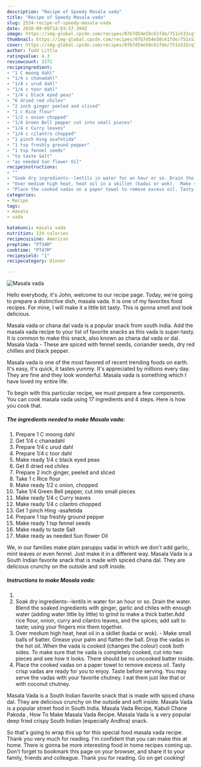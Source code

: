 ```yaml
---
description: "Recipe of Speedy Masala vada"
title: "Recipe of Speedy Masala vada"
slug: 2534-recipe-of-speedy-masala-vada
date: 2020-09-09T14:03:57.394Z
image: https://img-global.cpcdn.com/recipes/07b7d54e58c61fde/751x532cq70/masala-vada-recipe-main-photo.jpg
thumbnail: https://img-global.cpcdn.com/recipes/07b7d54e58c61fde/751x532cq70/masala-vada-recipe-main-photo.jpg
cover: https://img-global.cpcdn.com/recipes/07b7d54e58c61fde/751x532cq70/masala-vada-recipe-main-photo.jpg
author: Todd Little
ratingvalue: 4.3
reviewcount: 3372
recipeingredient:
- "1 C moong dahl"
- "1/4 c chanadahl"
- "1/4 c urud dahl"
- "1/4 c toor dahl"
- "1/4 c black eyed peas"
- "6 dried red chiles"
- "2 inch ginger peeled and sliced"
- "1 c Rice flour"
- "1/2 c onion chopped"
- "1/4 Green Bell pepper cut into small pieces"
- "1/4 c Curry leaves"
- "1/4 c cilantro chopped"
- "1 pinch Hing asafetida"
- "1 tsp freshly ground pepper"
- "1 tsp fennel seeds"
- "to taste Salt"
- "as needed Sun flower Oil"
recipeinstructions:
- ""
- "Soak dry ingredients--lentils in water for an hour or so. Drain the water. Blend the soaked ingredients with ginger, garlic and chiles with enough water (adding water little by little) to grind to make a thick batter.Add rice flour, onion, curry and cilantro leaves, and the spices; add salt to taste; using your fingers mix them together."
- "Over medium high heat, heat oil in a skillet (kadai or wok).  Make small balls of batter. Grease your palm and flatten the ball. Drop the vadas in the hot oil..When the vada is cooked (changes the colour) cook both sides. To make sure that he vada is completely cooked, cut into two pieces and see how it looks. There should be no uncooked batter inside."
- "Place the cooked vadas on a paper towel to remove excess oil. Tasty crisp vadas are ready for you to enjoy. Taste before serving. You may serve the vadas with your favorite chutney. I eat them just like that or with coconut chutney."
categories:
- Recipe
tags:
- masala
- vada

katakunci: masala vada 
nutrition: 224 calories
recipecuisine: American
preptime: "PT34M"
cooktime: "PT47M"
recipeyield: "1"
recipecategory: Dinner

---
```



![Masala vada](https://img-global.cpcdn.com/recipes/07b7d54e58c61fde/751x532cq70/masala-vada-recipe-main-photo.jpg)

Hello everybody, it's John, welcome to our recipe page. Today, we're going to prepare a distinctive dish, masala vada. It is one of my favorites food recipes. For mine, I will make it a little bit tasty. This is gonna smell and look delicious.

Masala vada or chana dal vada is a popular snack from south india. Add the masala vada recipe to your list of favorite snacks as this vada is super-tasty. It is common to make this snack, also known as chana dal vada or dal. Masala Vada - These are spiced with fennel seeds, coriander seeds, dry red chillies and black pepper.

Masala vada is one of the most favored of recent trending foods on earth. It's easy, it's quick, it tastes yummy. It's appreciated by millions every day. They are fine and they look wonderful. Masala vada is something which I have loved my entire life.


To begin with this particular recipe, we must prepare a few components. You can cook masala vada using 17 ingredients and 4 steps. Here is how you cook that.

<!--inarticleads1-->

##### The ingredients needed to make Masala vada:

1. Prepare 1 C moong dahl
1. Get 1/4 c chanadahl
1. Prepare 1/4 c urud dahl
1. Prepare 1/4 c toor dahl
1. Make ready 1/4 c black eyed peas
1. Get 6 dried red chiles
1. Prepare 2 inch ginger, peeled and sliced
1. Take 1 c Rice flour
1. Make ready 1/2 c onion, chopped
1. Take 1/4 Green Bell pepper, cut into small pieces
1. Make ready 1/4 c Curry leaves
1. Make ready 1/4 c cilantro chopped
1. Get 1 pinch Hing -asafetida
1. Prepare 1 tsp freshly ground pepper
1. Make ready 1 tsp fennel seeds
1. Make ready to taste Salt
1. Make ready as needed Sun flower Oil


We, in our families make plain paruppu vadai in which we don&#39;t add garlic, mint leaves or even fennel. Just make it in a different way. Masala Vada is a South Indian favorite snack that is made with spiced chana dal. They are delicious crunchy on the outside and soft inside. 

<!--inarticleads2-->

##### Instructions to make Masala vada:

1. 
1. Soak dry ingredients--lentils in water for an hour or so. Drain the water. Blend the soaked ingredients with ginger, garlic and chiles with enough water (adding water little by little) to grind to make a thick batter.Add rice flour, onion, curry and cilantro leaves, and the spices; add salt to taste; using your fingers mix them together.
1. Over medium high heat, heat oil in a skillet (kadai or wok).  - Make small balls of batter. Grease your palm and flatten the ball. Drop the vadas in the hot oil..When the vada is cooked (changes the colour) cook both sides. To make sure that he vada is completely cooked, cut into two pieces and see how it looks. There should be no uncooked batter inside.
1. Place the cooked vadas on a paper towel to remove excess oil. Tasty crisp vadas are ready for you to enjoy. Taste before serving. You may serve the vadas with your favorite chutney. I eat them just like that or with coconut chutney.


Masala Vada is a South Indian favorite snack that is made with spiced chana dal. They are delicious crunchy on the outside and soft inside. Masala Vada is a popular street food in South India. Masala Vada Recipe, Kabuli Chane Pakoda , How To Make Masala Vada Recipe. Masala Vada is a very popular deep fried crispy South Indian (especially Andhra) snack. 

So that's going to wrap this up for this special food masala vada recipe. Thank you very much for reading. I'm confident that you can make this at home. There is gonna be more interesting food in home recipes coming up. Don't forget to bookmark this page on your browser, and share it to your family, friends and colleague. Thank you for reading. Go on get cooking!
